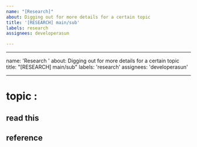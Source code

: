 ```yaml
---
name: "[Research]"
about: Digging out for more details for a certain topic
title: '[RESEARCH] main/sub'
labels: research
assignees: developerasun

---
```


---
name: 'Research '
about: Digging out for more details for a certain topic
title: "[RESEARCH] main/sub"
labels: 'research'
assignees: 'developerasun'

---

# topic : 
## read this 

## reference
